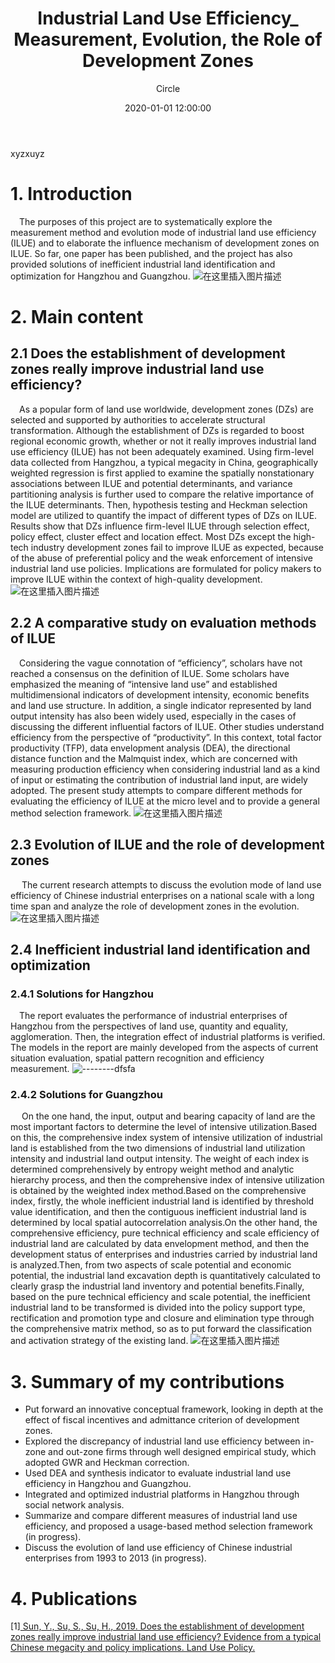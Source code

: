 ﻿---
layout:     post
title:      "Industrial Land Use Efficiency_ Measurement, Evolution, the Role of Development Zones"
date:       2020-01-01 12:00:00
author:     "Circle"
catalog: true
tags: [archived project]
---


xyzxuyz
# 1. Introduction
&emsp;The purposes of this project are to systematically explore the measurement method and evolution mode of industrial land use efficiency (ILUE) and to elaborate the influence mechanism of development zones on ILUE. So far, one paper has been published, and the project has also provided solutions of inefficient industrial land identification and optimization for Hangzhou and Guangzhou.
![在这里插入图片描述](https://img-blog.csdnimg.cn/20190805184323405.jpg?x-oss-process=image/watermark,type_ZmFuZ3poZW5naGVpdGk,shadow_10,text_aHR0cHM6Ly9ibG9nLmNzZG4ubmV0L3NreXRydWluZQ==,size_16,color_FFFFFF,t_70)
# 2. Main content
## 2.1 Does the establishment of development zones really improve industrial land use efficiency?
&emsp;As a popular form of land use worldwide, development zones (DZs) are selected and supported by authorities to accelerate structural transformation. Although the establishment of DZs is regarded to boost regional economic growth, whether or not it really improves industrial land use efficiency (ILUE) has not been adequately examined. Using firm-level data collected from Hangzhou, a typical megacity in China, geographically weighted regression is first applied to examine the spatially nonstationary associations between ILUE and potential determinants, and variance partitioning analysis is further used to compare the relative importance of the ILUE determinants. Then, hypothesis testing and Heckman selection model are utilized to quantify the impact of different types of DZs on ILUE. Results show that DZs influence firm-level ILUE through selection effect, policy effect, cluster effect and location effect. Most DZs except the high-tech industry development zones fail to improve ILUE as expected, because of the abuse of preferential policy and the weak enforcement of intensive industrial land use policies. Implications are formulated for policy makers to improve ILUE within the context of high-quality development. 
![在这里插入图片描述](https://img-blog.csdnimg.cn/20190805185607643.jpg?x-oss-process=image/watermark,type_ZmFuZ3poZW5naGVpdGk,shadow_10,text_aHR0cHM6Ly9ibG9nLmNzZG4ubmV0L3NreXRydWluZQ==,size_16,color_FFFFFF,t_70)
## 2.2 A comparative study on evaluation methods of ILUE
&emsp;Considering the vague connotation of “efficiency”, scholars have not reached a consensus on the definition of ILUE. Some scholars have emphasized the meaning of “intensive land use” and established multidimensional indicators of development intensity, economic benefits and land use structure. In addition, a single indicator represented by land output intensity has also been widely used, especially in the cases of discussing the different influential factors of ILUE. Other studies understand efficiency from the perspective of “productivity”. In this context, total factor productivity (TFP), data envelopment analysis (DEA), the directional distance function and the Malmquist index, which are concerned with measuring production efficiency when considering industrial land as a kind of input or estimating the contribution of industrial land input, are widely adopted. The present study attempts to compare different methods for evaluating the efficiency of ILUE at the micro level and to provide a general method selection framework.
![在这里插入图片描述](https://img-blog.csdnimg.cn/20190805190003598.jpg?x-oss-process=image/watermark,type_ZmFuZ3poZW5naGVpdGk,shadow_10,text_aHR0cHM6Ly9ibG9nLmNzZG4ubmV0L3NreXRydWluZQ==,size_16,color_FFFFFF,t_70)
## 2.3 Evolution of ILUE and the role of development zones
&emsp; The current research attempts to discuss the evolution mode of land use efficiency of Chinese industrial enterprises on a national scale with a long time span and analyze the role of development zones in the evolution.
![在这里插入图片描述](https://img-blog.csdnimg.cn/20190805190243607.jpg?x-oss-process=image/watermark,type_ZmFuZ3poZW5naGVpdGk,shadow_10,text_aHR0cHM6Ly9ibG9nLmNzZG4ubmV0L3NreXRydWluZQ==,size_16,color_FFFFFF,t_70)
## 2.4 Inefficient industrial land identification and optimization
### 2.4.1 Solutions for Hangzhou
&emsp;The report evaluates the performance of industrial enterprises of Hangzhou from the perspectives of land use, quantity and equality, agglomeration. Then, the integration effect of industrial platforms is verified. The models in the report are mainly developed from the aspects of current situation evaluation, spatial pattern recognition and efficiency measurement.
![--------dfsfa](https://img-blog.csdnimg.cn/2019080519063747.jpg?x-oss-process=image/watermark,type_ZmFuZ3poZW5naGVpdGk,shadow_10,text_aHR0cHM6Ly9ibG9nLmNzZG4ubmV0L3NreXRydWluZQ==,size_16,color_FFFFFF,t_70)
### 2.4.2 Solutions for Guangzhou
&emsp; On the one hand, the input, output and bearing capacity of land are the most important factors to determine the level of intensive utilization.Based on this, the comprehensive index system of intensive utilization of industrial land is established from the two dimensions of industrial land utilization intensity and industrial land output intensity. The weight of each index is determined comprehensively by entropy weight method and analytic hierarchy process, and then the comprehensive index of intensive utilization is obtained by the weighted index method.Based on the comprehensive index, firstly, the whole inefficient industrial land is identified by threshold value identification, and then the contiguous inefficient industrial land is determined by local spatial autocorrelation analysis.On the other hand, the comprehensive efficiency, pure technical efficiency and scale efficiency of industrial land are calculated by data envelopment method, and then the development status of enterprises and industries carried by industrial land is analyzed.Then, from two aspects of scale potential and economic potential, the industrial land excavation depth is quantitatively calculated to clearly grasp the industrial land inventory and potential benefits.Finally, based on the pure technical efficiency and scale potential, the inefficient industrial land to be transformed is divided into the policy support type, rectification and promotion type and closure and elimination type through the comprehensive matrix method, so as to put forward the classification and activation strategy of the existing land.
![在这里插入图片描述](https://img-blog.csdnimg.cn/20190805191249522.jpg?x-oss-process=image/watermark,type_ZmFuZ3poZW5naGVpdGk,shadow_10,text_aHR0cHM6Ly9ibG9nLmNzZG4ubmV0L3NreXRydWluZQ==,size_16,color_FFFFFF,t_70)
# 3.  Summary of my contributions

 - Put forward an innovative conceptual framework, looking in depth at the effect of fiscal incentives and admittance criterion of development zones.
 - Explored the discrepancy of industrial land use efficiency between in-zone and out-zone firms through well designed empirical study, which adopted GWR and Heckman correction.
 - Used DEA and synthesis indicator to evaluate industrial land use efficiency in Hangzhou and Guangzhou.
 - Integrated and optimized industrial platforms in Hangzhou through social network analysis.
 - Summarize and compare different measures of industrial land use efficiency, and proposed a usage-based method selection framework (in progress).
 - Discuss the evolution of land use efficiency of Chinese industrial enterprises from 1993 to 2013 (in progress).
# 4. Publications
[1][ Sun, Y., Su, S., Su, H., 2019. Does the establishment of development zones really improve industrial land use efficiency? Evidence from a typical Chinese megacity and policy implications. Land Use Policy.](https://file-1253725173.cos.ap-chengdu.myqcloud.com/PWeb/SPublication_J_EN_2019_2.pdf)



